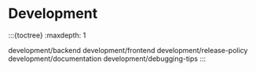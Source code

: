 # Development

:::{toctree}
:maxdepth: 1

development/backend
development/frontend
development/release-policy
development/documentation
development/debugging-tips
:::
